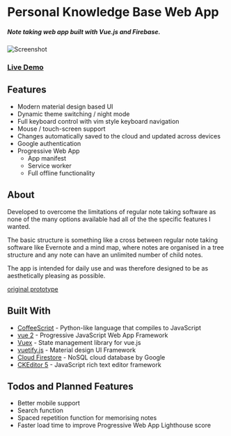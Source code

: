 # Personal Knowledge Base Web App

##### Note taking web app built with Vue.js and Firebase.


![Screenshot](https://assimilatedgiraffe.github.io/img/pkb-app.png)
### [Live Demo](//pkb-pwa.firebaseapp.com/)

## Features
* Modern material design based UI
* Dynamic theme switching / night mode
* Full keyboard control with vim style keyboard navigation
* Mouse / touch-screen support
* Changes automatically saved to the cloud and updated across devices
* Google authentication
* Progressive Web App
  * App manifest
  * Service worker
  * Full offline functionality

## About

Developed to overcome the limitations of regular note taking software as none of the many options available had all of the the specific features I wanted.

The basic structure is something like a cross between regular note taking software like Evernote and a mind map, where notes are organised in a tree structure and any note can have an unlimited number of child notes.

The app is intended for daily use and was therefore designed to be as aesthetically pleasing as possible.

[original prototype](//pkb-app.firebaseapp.com/#/)

## Built With
* [CoffeeScript](//coffeescript.org/) - Python-like language that compiles to JavaScript
* [vue 2](//vuejs.org) - Progressive JavaScript Web App Framework
* [Vuex](//vuex.vuejs.org/en/intro.html) - State management library for vue.js
* [vuetify.js](//vuetifyjs.com/) - Material design UI Framework
* [Cloud Firestore](//firebase.google.com/docs/firestore/) - NoSQL cloud database by Google
* [CKEditor 5](//ckeditor.com/ckeditor-5-framework/) - JavaScript rich text editor framework

## Todos and Planned Features
* Better mobile support
* Search function
* Spaced repetition function for memorising notes
* Faster load time to improve Progressive Web App Lighthouse score


<!-- ## Build Setup -->

<!-- ## Licence -->
